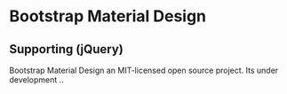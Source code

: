 # Bootstrap Material Design 

## Supporting (jQuery)

Bootstrap Material Design  an MIT-licensed open source project. Its under development ..
